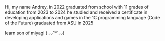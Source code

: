 Hi, my name Andrey, in 2022 graduated from school with 11 grades of education 
from 2023 to 2024 he studied and received a certificate in developing applications and games in the 1C programming language (Code of the Future)
graduated from ASU in 2025

learn son of miyagi ( ⸝⸝´꒳`⸝⸝)
